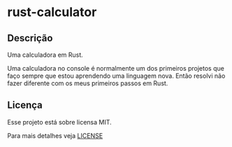 # rust-calculator

## Descrição

Uma calculadora em Rust.

Uma calculadora no console é normalmente um dos primeiros projetos que faço sempre que estou aprendendo uma linguagem nova.
Então resolvi não fazer diferente com os meus primeiros passos em Rust.

## Licença

Esse projeto está sobre licensa MIT.

Para mais detalhes veja [LICENSE](LICENSE)
